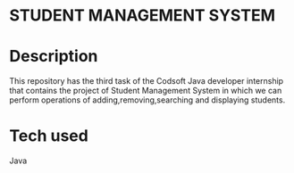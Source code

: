 # STUDENT MANAGEMENT SYSTEM
# Description
This repository has the third task of the Codsoft Java developer internship that contains the project of Student Management System in which we can perform operations of adding,removing,searching and displaying students.
# Tech used
Java
